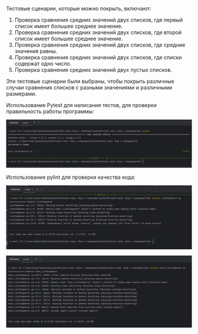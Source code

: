 Тестовые сценарии, которые можно покрыть,
включают:

1. Проверка сравнения средних значений двух списков,
где первый список имеет большее среднее значение.
2. Проверка сравнения средних значений двух списков,
где второй список имеет большее среднее значение.
3. Проверка сравнения средних значений двух списков,
где средние значения равны.
4. Проверка сравнения средних значений двух списков,
где списки содержат одно число.
5. Проверка сравнения средних значений двух 
пустых списков.

Эти тестовые сценарии были выбраны, 
чтобы покрыть различные случаи сравнения списков
с разными значениями и различными размерами.

Использование Pytest для написания тестов,
для проверки правильность работы программы:

![img1](/img/img1.png)

Использование pylint для проверки качества кода:

![img2](/img/img2.png)

![img3](/img/img3.png)